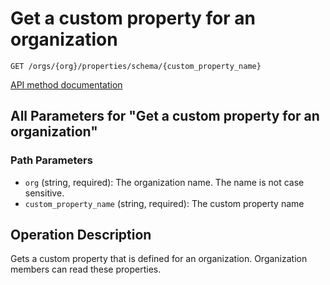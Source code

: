 # Get a custom property for an organization

`GET /orgs/{org}/properties/schema/{custom_property_name}`

[API method documentation](https://docs.github.com/rest/orgs/custom-properties#get-a-custom-property-for-an-organization)

## All Parameters for "Get a custom property for an organization"

### Path Parameters

- `org` (string, required): The organization name. The name is not case sensitive.
- `custom_property_name` (string, required): The custom property name

## Operation Description

Gets a custom property that is defined for an organization.
Organization members can read these properties.
